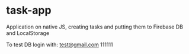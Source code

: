 # task-app
Application on native JS, creating tasks and putting them to Firebase DB and LocalStorage

To test DB login with:
test@gmail.com
111111
